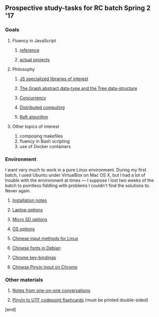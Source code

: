 ## Prospective study-tasks for RC batch Spring 2 '17

### Goals

 1. Fluency in JavaScript

    1. [reference](sections/fluency_in_js_reference.md)

    2. [actual projects](sections/fluency_in_js_projects.md)

 1. Philosophy
 
    1. [JS specialized libraries of interest](sections/js_libraries_of_interest.md)
    
    2. [The Graph abstract data-type and the Tree data-structure](sections/philosophy_graphs_trees.md)

    2. [Concurrency](sections/concurrency.md)

    2. [Distributed computing](sections/distributed_computing.md)

    2. [Raft algorithm](sections/raft_algorithm.md)

 1. Other topics of interest

    1. composing makefiles
    2. fluency in Bash scripting
    2. use of Docker containers

### Environment
 
I want very much to work in a pure Linux environment. During my first batch, I used Ubuntu under VirtualBox on Mac OS X, but I had a lot of trouble with the environment at times — I suppose I lost two weeks of the batch to pointless fiddling with problems I couldn't find the solutions to. Never again.

 1. [Installation notes](sections/snotes_chromebook_chroot_installation.md)
 
 1. [Laptop options](sections/laptop_options.md)
 
 1. [Micro SD options](sections/micro_sd_options.md)
    
 1. [OS options](sections/os_options.md)
 
 1. [Chinese input methods for Linux](sections/chinese_input_methods_linux.md)
 
 1. [Chinese fonts in Debian](sections/debian_fonts.md)

 1. [Chrome key-bindings](sections/chrome_key-bindings.md)

 1. [Chinese Pinyin input on Chrome](/sections/chinese_pinyin_input_on_chrome.md)

### Other materials

 1. [Notes from one-on-one conversations](one-on-ones)

 1. [Pīnyīn to UTF codepoint flashcards](sections/pinyin) (must be printed double-sided)
 
[end]
